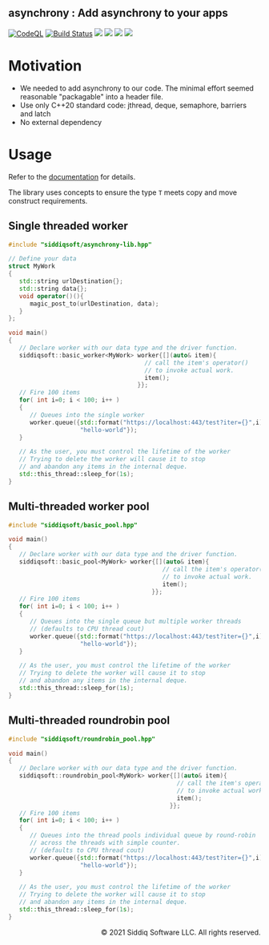 asynchrony : Add asynchrony to your apps
-------------------------------------------
<!-- badges -->
[![CodeQL](https://github.com/SiddiqSoft/asynchrony-lib/actions/workflows/codeql-analysis.yml/badge.svg)](https://github.com/SiddiqSoft/asynchrony-lib/actions/workflows/codeql-analysis.yml)
[![Build Status](https://dev.azure.com/siddiqsoft/siddiqsoft/_apis/build/status/SiddiqSoft.asynchrony-lib?branchName=main)](https://dev.azure.com/siddiqsoft/siddiqsoft/_build/latest?definitionId=17&branchName=main)
![](https://img.shields.io/nuget/v/SiddiqSoft.asynchrony-lib)
![](https://img.shields.io/github/v/tag/SiddiqSoft/asynchrony-lib)
![](https://img.shields.io/azure-devops/tests/siddiqsoft/siddiqsoft/17)
![](https://img.shields.io/azure-devops/coverage/siddiqsoft/siddiqsoft/17)
<!-- end badges -->

# Motivation
- We needed to add asynchrony to our code. The minimal effort seemed reasonable "packagable" into a header file.
- Use only C++20 standard code: jthread, deque, semaphore, barriers and latch
- No external dependency

# Usage

Refer to the [documentation](https://siddiqsoft.github.io/asynchrony-lib/) for details.

The library uses concepts to ensure the type `T` meets copy and move construct requirements.

## Single threaded worker

```cpp
#include "siddiqsoft/asynchrony-lib.hpp"

// Define your data
struct MyWork
{
   std::string urlDestination{};
   std::string data{};
   void operator()(){
      magic_post_to(urlDestination, data);
   }
};

void main()
{
   // Declare worker with our data type and the driver function.
   siddiqsoft::basic_worker<MyWork> worker{[](auto& item){
                                      // call the item's operator()
                                      // to invoke actual work.
                                      item();
                                    }};
   // Fire 100 items
   for( int i=0; i < 100; i++ )
   {
      // Queues into the single worker
      worker.queue({std::format("https://localhost:443/test?iter={}",i),
                    "hello-world"});
   }

   // As the user, you must control the lifetime of the worker
   // Trying to delete the worker will cause it to stop
   // and abandon any items in the internal deque.
   std::this_thread::sleep_for(1s);
}

```

## Multi-threaded worker pool

```cpp
#include "siddiqsoft/basic_pool.hpp"

void main()
{
   // Declare worker with our data type and the driver function.
   siddiqsoft::basic_pool<MyWork> worker{[](auto& item){
                                           // call the item's operator()
                                           // to invoke actual work.
                                           item();
                                        }};
   // Fire 100 items
   for( int i=0; i < 100; i++ )
   {
      // Queues into the single queue but multiple worker threads
      // (defaults to CPU thread cout)
      worker.queue({std::format("https://localhost:443/test?iter={}",i),
                    "hello-world"});
   }

   // As the user, you must control the lifetime of the worker
   // Trying to delete the worker will cause it to stop
   // and abandon any items in the internal deque.
   std::this_thread::sleep_for(1s);
}
```


## Multi-threaded roundrobin pool

```cpp
#include "siddiqsoft/roundrobin_pool.hpp"

void main()
{
   // Declare worker with our data type and the driver function.
   siddiqsoft::roundrobin_pool<MyWork> worker{[](auto& item){
                                               // call the item's operator()
                                               // to invoke actual work.
                                               item();
                                             }};
   // Fire 100 items
   for( int i=0; i < 100; i++ )
   {
      // Queues into the thread pools individual queue by round-robin
      // across the threads with simple counter.
      // (defaults to CPU thread cout)
      worker.queue({std::format("https://localhost:443/test?iter={}",i),
                    "hello-world"});
   }

   // As the user, you must control the lifetime of the worker
   // Trying to delete the worker will cause it to stop
   // and abandon any items in the internal deque.
   std::this_thread::sleep_for(1s);
}
```

<p align="right">
&copy; 2021 Siddiq Software LLC. All rights reserved.
</p>
